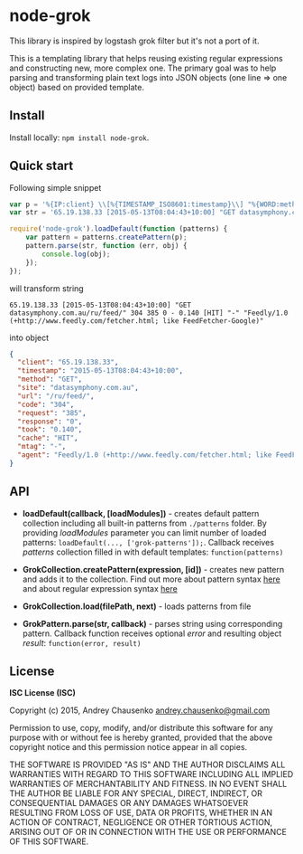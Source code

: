 # node-grok

This library is inspired by logstash grok filter but it's not a port of it.

This is a templating library that helps reusing existing regular expressions and constructing new, more complex one. The primary goal was to help parsing and transforming plain text logs into JSON objects (one line => one object) based on provided template. 

## Install
Install locally: `npm install node-grok`.

## Quick start
Following simple snippet
```javascript
var p = '%{IP:client} \\[%{TIMESTAMP_ISO8601:timestamp}\\] "%{WORD:method} %{URIHOST:site}%{URIPATHPARAM:url}" %{INT:code} %{INT:request} %{INT:response} - %{NUMBER:took} \\[%{DATA:cache}\\] "%{DATA:mtag}" "%{DATA:agent}"';
var str = '65.19.138.33 [2015-05-13T08:04:43+10:00] "GET datasymphony.com.au/ru/feed/" 304 385 0 - 0.140 [HIT] "-" "Feedly/1.0 (+http://www.feedly.com/fetcher.html; like FeedFetcher-Google)"\n';

require('node-grok').loadDefault(function (patterns) {
    var pattern = patterns.createPattern(p);
    pattern.parse(str, function (err, obj) {
        console.log(obj);
    });
});
```
will transform string
```
65.19.138.33 [2015-05-13T08:04:43+10:00] "GET datasymphony.com.au/ru/feed/" 304 385 0 - 0.140 [HIT] "-" "Feedly/1.0 (+http://www.feedly.com/fetcher.html; like FeedFetcher-Google)"
```
into object
```json
{
  "client": "65.19.138.33",
  "timestamp": "2015-05-13T08:04:43+10:00",
  "method": "GET",
  "site": "datasymphony.com.au",
  "url": "/ru/feed/",
  "code": "304",
  "request": "385",
  "response": "0",
  "took": "0.140",
  "cache": "HIT",
  "mtag": "-",
  "agent": "Feedly/1.0 (+http://www.feedly.com/fetcher.html; like FeedFetcher-Google)" 
}
```
## API
* **loadDefault(callback, [loadModules])** - creates default pattern collection including all built-in patterns from `./patterns` folder. By providing *loadModules* parameter you can limit number of loaded patterns: `loadDefault(..., ['grok-patterns']);`. Callback receives *patterns* collection filled in with default templates: `function(patterns)`

* **GrokCollection.createPattern(expression, [id])** - creates new pattern and adds it to the collection. Find out more about pattern syntax [here](http://logstash.net/docs/1.4.2/filters/grok) and about regular expression syntax [here](http://www.geocities.jp/kosako3/oniguruma/doc/RE.txt)

* **GrokCollection.load(filePath, next)** - loads patterns from file

* **GrokPattern.parse(str, callback)** - parses string using corresponding pattern. Callback function receives optional *error* and resulting object *result*: `function(error, result)`

## License 
**ISC License (ISC)**

Copyright (c) 2015, Andrey Chausenko <andrey.chausenko@gmail.com>

Permission to use, copy, modify, and/or distribute this software for any
purpose with or without fee is hereby granted, provided that the above
copyright notice and this permission notice appear in all copies.

THE SOFTWARE IS PROVIDED "AS IS" AND THE AUTHOR DISCLAIMS ALL WARRANTIES
WITH REGARD TO THIS SOFTWARE INCLUDING ALL IMPLIED WARRANTIES OF
MERCHANTABILITY AND FITNESS. IN NO EVENT SHALL THE AUTHOR BE LIABLE FOR
ANY SPECIAL, DIRECT, INDIRECT, OR CONSEQUENTIAL DAMAGES OR ANY DAMAGES
WHATSOEVER RESULTING FROM LOSS OF USE, DATA OR PROFITS, WHETHER IN AN
ACTION OF CONTRACT, NEGLIGENCE OR OTHER TORTIOUS ACTION, ARISING OUT OF
OR IN CONNECTION WITH THE USE OR PERFORMANCE OF THIS SOFTWARE.
